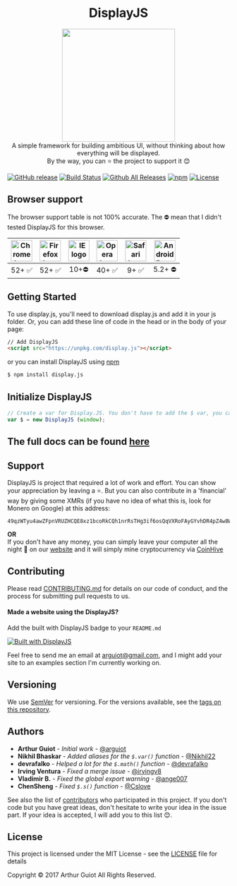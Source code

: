 <h1 align="center">DisplayJS</h1>
<p align="center">
  <img src="https://rawgit.com/arguiot/DisplayJS/master/docs/img/logo.svg" width="256">
<br/>
A simple framework for building ambitious UI, without thinking about how everything will be displayed.
<br/>
By the way, you can ⭐️ the project to support it 😊


[![GitHub release](https://img.shields.io/github/release/arguiot/DisplayJS.svg)](https://github.com/arguiot/DisplayJS/releases)
[![Build Status](https://travis-ci.org/arguiot/DisplayJS.svg?branch=master)](https://travis-ci.org/arguiot/DisplayJS)
[![Github All Releases](https://img.shields.io/github/downloads/arguiot/DisplayJS/total.svg)](https://github.com/arguiot/DisplayJS/)
[![npm](https://img.shields.io/npm/dt/display.js.svg)](https://www.npmjs.com/package/display.js)
[![License](https://img.shields.io/github/license/arguiot/DisplayJS.svg)](LICENSE)

</p>

## Browser support
The browser support table is not 100% accurate. The ⛔ mean that I didn't tested DisplayJS for this browser.

| <img src="https://github.com/alrra/browser-logos/blob/master/src/chrome/chrome_128x128.png?raw=true" width="48px" height="48px" alt="Chrome logo"> | <img src="https://github.com/alrra/browser-logos/blob/master/src/firefox/firefox_128x128.png?raw=true" width="48px" height="48px" alt="Firefox logo"> | <img src="https://github.com/alrra/browser-logos/blob/master/src//archive/internet-explorer_9-11/internet-explorer_9-11_128x128.png?raw=true" width="48px" height="48px" alt="IE logo"> | <img src="https://github.com/alrra/browser-logos/blob/master/src/opera/opera_128x128.png?raw=true" width="48px" height="48px" alt="Opera logo"> | <img src="https://github.com/alrra/browser-logos/blob/master/src/safari/safari_128x128.png?raw=true" width="48px" height="48px" alt="Safari logo"> | <img src="https://raw.githubusercontent.com/alrra/browser-logos/master/src/android/android_128x128.png" width="48px" height="48px" alt="Android Browser Logo" >
|:---:|:---:|:---:|:---:|:---:|:---:|
| 52+ ✅ | 52+ ✅ | 10+⛔ | 40+ ✅ | 9+ ✅ | 5.2+ ⛔
## Getting Started

To use display.js, you'll need to download display.js and add it in your js folder. Or, you can add these line of code in the head or in the body of your page:
```html
// Add DisplayJS
<script src="https://unpkg.com/display.js"></script>
```
or you can install DisplayJS using [npm](https://npmjs.com/package/display.js)
```bash
$ npm install display.js
```

## Initialize DisplayJS

```javascript
// Create a var for Display.JS. You don't have to add the $ var, you can change the name.
var $ = new DisplayJS (window);
```

## The full docs can be found [here](https://github.com/arguiot/DisplayJS/wiki)

## Support
DisplayJS is project that required a lot of work and effort. You can show your appreciation by leaving a ⭐️. But you can also contribute in a 'financial' way by giving some XMRs (if you have no idea of what this is, look for Monero on Google) at this address:
```
49qzWTyu4awZFpnVRUZHCQE8xz1bcoRkCQh1nrRsTHg3if6osQqVXRoFAyGYvhDR4pZ4w8WTKQDykYy5Z2Sj6i9TAj2fiBr
```
**OR**  
If you don't have any money, you can simply leave your computer all the night 🌙 on our [website](https://display.js.org) and it will simply mine cryptocurrency via [CoinHive](https://coinhive.com)

## Contributing

Please read [CONTRIBUTING.md](./CONTRIBUTING.md) for details on our code of conduct, and the process for submitting pull requests to us.

#### Made a website using the DisplayJS?

Add the built with DisplayJS badge to your `README.md`

[![Built with DisplayJS](https://img.shields.io/badge/Built%20with-DisplayJS-blue.svg)](https://img.shields.io/badge/Built%20with-DisplayJS-blue.svg)


Feel free to send me an email at [arguiot@gmail.com](mailto:arguiot@gmail.com), and I might add your site to an examples section I'm currently working on.

## Versioning

We use [SemVer](http://semver.org/) for versioning. For the versions available, see the [tags on this repository](https://github.com/arguiot/DisplayJS/tags).

## Authors

- **Arthur Guiot** - *Initial work* - [@arguiot](https://github.com/arguiot)
- **Nikhil Bhaskar** - *Added aliases for the `$.var()` function* - [@Nikhil22](https://github.com/Nikhil22)
- **devrafalko** - *Helped a lot for the `$.math()` function* - [@devrafalko](https://github.com/devrafalko)
- **Irving Ventura** - *Fixed a merge issue* - [@irvingv8](https://github.com/irvingv8)
- **Vladimir B.** - *Fixed the global export warning* - [@ange007](https://github.com/ange007)
- **ChenSheng** - *Fixed `$.s()` function* - [@Cslove](https://github.com/Cslove)

See also the list of [contributors](https://github.com/arguiot/DisplayJS/contributors) who participated in this project. If you don't code but you have great ideas, don't hesitate to write your idea in the issue part. If your idea is accepted, I will add you to this list 😊.

## License

This project is licensed under the MIT License - see the [LICENSE](LICENSE) file for details

Copyright &copy; 2017 Arthur Guiot All Rights Reserved.
